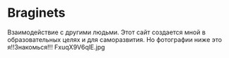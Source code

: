 # Braginets
Взаимодействие с другими людьми.
Этот сайт создается мной в образовательных целях и для саморазвития.
Но фотографии ниже это я!!Знакомься!!!
FxuqX9V6qlE.jpg
